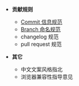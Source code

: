 - **贡献规则**
  - [Commit 信息规范](/contributing/commit)
  - [Branch 命名规范](/contributing/branch)
  - changelog 规范
  - pull request 规范

- **其它**
  - 中文文案风格指北
  - 浏览器兼容性指导意见
